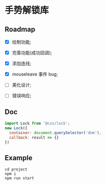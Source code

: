 # 手势解锁库

## Roadmap

- [x] 绘制功能;

- [x] 完善功能(成功回调);

- [x] 添加连线;

- [x] mouseleave 事件 bug;

- [ ] 美化设计;

- [ ] 错误响应;

## Doc

```js
import Lock from '@czs/lock';
new Lock({
  container: document.querySelector('dom'),
  callback: result => {}
})
```

## Example

```shell
cd project
npm i
npm run start
```
